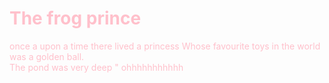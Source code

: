 <html>
<head>
<title>
Www.Queen321desirestory.com
</title>
<Body text =pink>
<H1>
The frog prince
</H1>
once a upon a time there lived a princess
Whose favourite toys in the world was a golden ball.
<br>
The pond was very deep " ohhhhhhhhhhh
<br>
</body>
</head>
</html>

<!---
Wakku45/Wakku45 is a ✨ special ✨ repository because its `README.md` (this file) appears on your GitHub profile.
You can click the Preview link to take a look at your changes.
--->
